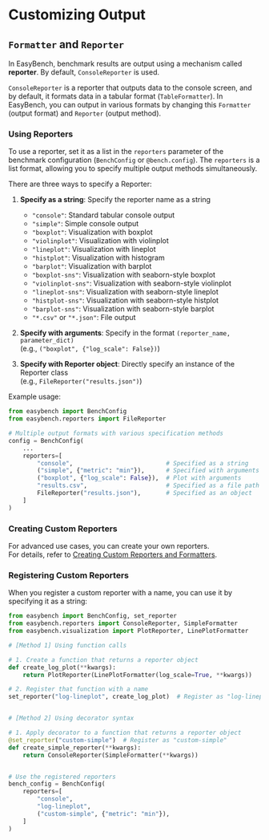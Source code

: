 # Customizing Output

## `Formatter` and `Reporter`

In EasyBench, benchmark results are output using a mechanism called **reporter**. By default, `ConsoleReporter` is used.

`ConsoleReporter` is a reporter that outputs data to the console screen, and by default, it formats data in a tabular format (`TableFormatter`). In EasyBench, you can output in various formats by changing this `Formatter` (output format) and `Reporter` (output method).

### Using Reporters

To use a reporter, set it as a list in the `reporters` parameter of the benchmark configuration (`BenchConfig` or `@bench.config`). The `reporters` is a list format, allowing you to specify multiple output methods simultaneously.

There are three ways to specify a Reporter:

1. **Specify as a string**: Specify the reporter name as a string

    - `"console"`: Standard tabular console output
    - `"simple"`: Simple console output
    - `"boxplot"`: Visualization with boxplot
    - `"violinplot"`: Visualization with violinplot
    - `"lineplot"`: Visualization with lineplot
    - `"histplot"`: Visualization with histogram
    - `"barplot"`: Visualization with barplot
    - `"boxplot-sns"`: Visualization with seaborn-style boxplot
    - `"violinplot-sns"`: Visualization with seaborn-style violinplot
    - `"lineplot-sns"`: Visualization with seaborn-style lineplot
    - `"histplot-sns"`: Visualization with seaborn-style histplot
    - `"barplot-sns"`: Visualization with seaborn-style barplot
    - `"*.csv"` or `"*.json"`: File output

2. **Specify with arguments**: Specify in the format `(reporter_name, parameter_dict)`  
   (e.g., `("boxplot", {"log_scale": False})`)

3. **Specify with Reporter object**: Directly specify an instance of the Reporter class  
   (e.g., `FileReporter("results.json")`)


Example usage:

```python
from easybench import BenchConfig
from easybench.reporters import FileReporter

# Multiple output formats with various specification methods
config = BenchConfig(
    ...
    reporters=[
        "console",                          # Specified as a string
        ("simple", {"metric": "min"}),      # Specified with arguments
        ("boxplot", {"log_scale": False}),  # Plot with arguments
        "results.csv",                      # Specified as a file path
        FileReporter("results.json"),       # Specified as an object
    ]
)
```

### Creating Custom Reporters

For advanced use cases, you can create your own reporters.  
For details, refer to [Creating Custom Reporters and Formatters](custom-reporters.md).

### Registering Custom Reporters

When you register a custom reporter with a name, you can use it by specifying it as a string:

```python
from easybench import BenchConfig, set_reporter
from easybench.reporters import ConsoleReporter, SimpleFormatter
from easybench.visualization import PlotReporter, LinePlotFormatter

# [Method 1] Using function calls

# 1. Create a function that returns a reporter object
def create_log_plot(**kwargs):
    return PlotReporter(LinePlotFormatter(log_scale=True, **kwargs))

# 2. Register that function with a name
set_reporter("log-lineplot", create_log_plot)  # Register as "log-lineplot"


# [Method 2] Using decorator syntax

# 1. Apply decorator to a function that returns a reporter object
@set_reporter("custom-simple")  # Register as "custom-simple"
def create_simple_reporter(**kwargs):
    return ConsoleReporter(SimpleFormatter(**kwargs))


# Use the registered reporters
bench_config = BenchConfig(
    reporters=[
        "console",
        "log-lineplot",
        ("custom-simple", {"metric": "min"}),
    ]
)
```
